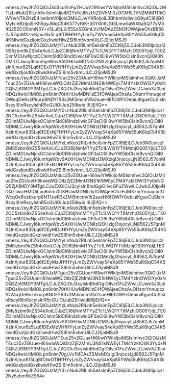 vmess://eyJhZGQiOiJ3d3cuYmFpZHUuY29tIiwiYWlkIjoiMSIsImhvc3QiOiJzMTIzLnNub2RlLnh5eiIsImlkIjoiM2YxNjJlNzUtZDVhMi0zOGM5LTliN2MtMTRkOWYwNTA2NzE4IiwibmV0Ijoid3MiLCJwYXRoIjoiL3BhbmVsIiwicG9ydCI6IjQ0MyIsInBzIjoi5rKh5pyJ6IqC54K577yf6K+35YWI6LSt5Lmw5aWX6aSQ77yM54S25ZCO5omN5Y+v5Lul5L2/55So5ZGmLVx1MDAzZSM3fOWAjeeOhzB8562J57qnMXzlnKjnur8x5Lq6fDBHfHYyLmZyZWVvay54eXp85YWs55uK6IqC54K5IiwidGxzIjoidGxzIiwidHlwZSI6Im5vbmUiLCJ2IjoiMSJ9
vmess://eyJhZGQiOiJzMjY1LnNub2RlLnh5eiIsImFpZCI6IjEiLCJob3N0IjoiczI2NS5zbm9kZS54eXoiLCJpZCI6IjNmMTYyZTc1LWQ1YTItMzhjOS05YjdjLTE0ZDlmMDUwNjcxOCIsIm5ldCI6IndzIiwicGF0aCI6Ii9wYW5lbCIsInBvcnQiOiI0NDMiLCJwcyI6IumfqeWbvSAtXHUwMDNlIzI2NXzlgI3njocyLjN8562J57qnMXzlnKjnur825Lq6fDExOTVHfHYyLmZyZWVvay54eXp85YWs55uK6IqC54K5IiwidGxzIjoidGxzIiwidHlwZSI6Im5vbmUiLCJ2IjoiMSJ9
vmess://eyJhZGQiOiJzMTcuc25vZGUueHl6IiwiYWlkIjoiMSIsImhvc3QiOiJzMTcuc25vZGUueHl6IiwiaWQiOiIzZjE2MmU3NS1kNWEyLTM4YzktOWI3Yy0xNGQ5ZjA1MDY3MTgiLCJuZXQiOiJ3cyIsInBhdGgiOiIvcGFuZWwiLCJwb3J0IjoiNDQzIiwicHMiOiLpn6nlm70tXHUwMDNlIzE3fOWAjeeOhzAuOXznrYnnuqcxfOWcqOe6vzPkurp8NDY1R3x2Mi5mcmVlb2sueHl6fOWFrOebiuiKgueCuSIsInRscyI6InRscyIsInR5cGUiOiJub25lIiwidiI6IjEifQ==
vmess://eyJhZGQiOiJzMjY0LnNub2RlLnh5eiIsImFpZCI6IjEiLCJob3N0IjoiczI2NC5zbm9kZS54eXoiLCJpZCI6IjNmMTYyZTc1LWQ1YTItMzhjOS05YjdjLTE0ZDlmMDUwNjcxOCIsIm5ldCI6IndzIiwicGF0aCI6Ii9wYW5lbCIsInBvcnQiOiI0NDMiLCJwcyI6IumfqeWbvSAtXHUwMDNlIzI2NHzlgI3njocyLjJ8562J57qnMXzlnKjnur835Lq6fDExNjFHfHYyLmZyZWVvay54eXp85YWs55uK6IqC54K5IiwidGxzIjoidGxzIiwidHlwZSI6Im5vbmUiLCJ2IjoiMSJ9
vmess://eyJhZGQiOiJzMjYxLnNub2RlLnh5eiIsImFpZCI6IjEiLCJob3N0IjoiczI2MS5zbm9kZS54eXoiLCJpZCI6IjNmMTYyZTc1LWQ1YTItMzhjOS05YjdjLTE0ZDlmMDUwNjcxOCIsIm5ldCI6IndzIiwicGF0aCI6Ii9wYW5lbCIsInBvcnQiOiI0NDMiLCJwcyI6IumfqeWbvSAtXHUwMDNlIzI2MXzlgI3njocyLjN8562J57qnMXzlnKjnur805Lq6fDExNzlHfHYyLmZyZWVvay54eXp85YWs55uK6IqC54K5IiwidGxzIjoidGxzIiwidHlwZSI6Im5vbmUiLCJ2IjoiMSJ9
vmess://eyJhZGQiOiJzMjIuc25vZGUueHl6IiwiYWlkIjoiMSIsImhvc3QiOiJzMjIuc25vZGUueHl6IiwiaWQiOiIzZjE2MmU3NS1kNWEyLTM4YzktOWI3Yy0xNGQ5ZjA1MDY3MTgiLCJuZXQiOiJ3cyIsInBhdGgiOiIvcGFuZWwiLCJwb3J0IjoiNDQzIiwicHMiOiLpn6nlm70tXHUwMDNlIzIyfOWAjeeOhzEuMXznrYnnuqcxfOWcqOe6vzbkurp8NTUwR3x2Mi5mcmVlb2sueHl6fOWFrOebiuiKgueCuSIsInRscyI6InRscyIsInR5cGUiOiJub25lIiwidiI6IjEifQ==
vmess://eyJhZGQiOiJzMjY4LnNub2RlLnh5eiIsImFpZCI6IjEiLCJob3N0IjoiczI2OC5zbm9kZS54eXoiLCJpZCI6IjNmMTYyZTc1LWQ1YTItMzhjOS05YjdjLTE0ZDlmMDUwNjcxOCIsIm5ldCI6IndzIiwicGF0aCI6Ii9wYW5lbCIsInBvcnQiOiI0NDMiLCJwcyI6IumfqeWbvSAtXHUwMDNlIzI2OHzlgI3njocyLjN8562J57qnMXzlnKjnur835Lq6fDEyMDJHfHYyLmZyZWVvay54eXp85YWs55uK6IqC54K5IiwidGxzIjoidGxzIiwidHlwZSI6Im5vbmUiLCJ2IjoiMSJ9
vmess://eyJhZGQiOiJzMjYyLnNub2RlLnh5eiIsImFpZCI6IjEiLCJob3N0IjoiczI2Mi5zbm9kZS54eXoiLCJpZCI6IjNmMTYyZTc1LWQ1YTItMzhjOS05YjdjLTE0ZDlmMDUwNjcxOCIsIm5ldCI6IndzIiwicGF0aCI6Ii9wYW5lbCIsInBvcnQiOiI0NDMiLCJwcyI6IumfqeWbvSAtXHUwMDNlIzI2MnzlgI3njocyLjR8562J57qnMXzlnKjnur835Lq6fDEyMzJHfHYyLmZyZWVvay54eXp85YWs55uK6IqC54K5IiwidGxzIjoidGxzIiwidHlwZSI6Im5vbmUiLCJ2IjoiMSJ9
vmess://eyJhZGQiOiJzMTguc25vZGUueHl6IiwiYWlkIjoiMSIsImhvc3QiOiJzMTguc25vZGUueHl6IiwiaWQiOiIzZjE2MmU3NS1kNWEyLTM4YzktOWI3Yy0xNGQ5ZjA1MDY3MTgiLCJuZXQiOiJ3cyIsInBhdGgiOiIvcGFuZWwiLCJwb3J0IjoiNDQzIiwicHMiOiLpn6nlm70tXHUwMDNlIzE4fOWAjeeOhzAuOHznrYnnuqcxfOWcqOe6vznkurp8NDE2R3x2Mi5mcmVlb2sueHl6fOWFrOebiuiKgueCuSIsInRscyI6InRscyIsInR5cGUiOiJub25lIiwidiI6IjEifQ==
vmess://eyJhZGQiOiJzMjYzLnNub2RlLnh5eiIsImFpZCI6IjEiLCJob3N0IjoiczI2My5zbm9kZS54eXoiLCJpZCI6IjNmMTYyZTc1LWQ1YTItMzhjOS05YjdjLTE0ZDlmMDUwNjcxOCIsIm5ldCI6IndzIiwicGF0aCI6Ii9wYW5lbCIsInBvcnQiOiI0NDMiLCJwcyI6IumfqeWbvSAtXHUwMDNlIzI2M3zlgI3njocyLjJ8562J57qnMXzlnKjnur8z5Lq6fDExMzVHfHYyLmZyZWVvay54eXp85YWs55uK6IqC54K5IiwidGxzIjoidGxzIiwidHlwZSI6Im5vbmUiLCJ2IjoiMSJ9
vmess://eyJhZGQiOiJzMTEuc25vZGUueHl6IiwiYWlkIjoiMSIsImhvc3QiOiJzMTEuc25vZGUueHl6IiwiaWQiOiIzZjE2MmU3NS1kNWEyLTM4YzktOWI3Yy0xNGQ5ZjA1MDY3MTgiLCJuZXQiOiJ3cyIsInBhdGgiOiIvcGFuZWwiLCJwb3J0IjoiNDQzIiwicHMiOiLpn6nlm70gLVx1MDAzZSMxMXzlgI3njoczLjd8562J57qnMXzlnKjnur815Lq6fDIwOTlHfHYyLmZyZWVvay54eXp85YWs55uK6IqC54K5IiwidGxzIjoidGxzIiwidHlwZSI6Im5vbmUiLCJ2IjoiMSJ9
vmess://eyJhZGQiOiJzMjY3LnNub2RlLnh5eiIsImFpZCI6IjEiLCJob3N0IjoiczI2Ny5zbm9kZS54e
